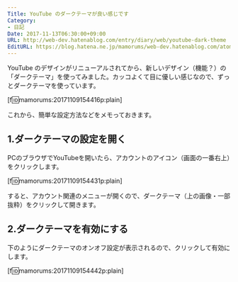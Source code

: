 ```yaml
---
Title: YouTube のダークテーマが良い感じです
Category:
- 日記
Date: 2017-11-13T06:30:00+09:00
URL: http://web-dev.hatenablog.com/entry/diary/web/youtube-dark-theme
EditURL: https://blog.hatena.ne.jp/mamorums/web-dev.hatenablog.com/atom/entry/8599973812316065263
---
```


YouTube のデザインがリニューアルされてから、新しいデザイン（機能？）の「ダークテーマ」を使ってみました。カッコよくて目に優しい感じなので、ずっとダークテーマを使っています。

[f:id:mamorums:20171109154416p:plain]

これから、簡単な設定方法などをメモっておきます。


## 1.ダークテーマの設定を開く
PCのブラウザでYouTubeを開いたら、アカウントのアイコン（画面の一番右上）をクリックします。

[f:id:mamorums:20171109154431p:plain]

すると、アカウント関連のメニューが開くので、ダークテーマ（上の画像・一部抜粋）をクリックして開きます。


## 2.ダークテーマを有効にする
下のようにダークテーマのオンオフ設定が表示されるので、クリックして有効にします。

[f:id:mamorums:20171109154442p:plain]

